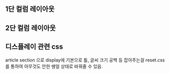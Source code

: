 ## 1단 컬럼 레이아웃
## 2단 컬럼 레이아웃
## 디스플레이 관련 css

article section 으로 display에 기본으로 틀, 글씨 크기 공백 등 잡아주는걸
reset.css를 통하여 아무것도 안한 쌩얼 상태로 바꿔줄 수 있음.
